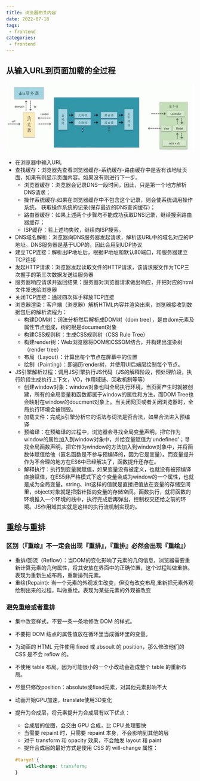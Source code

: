 ```yaml
---
title: 浏览器相关内容
date: 2022-07-18
tags:
 - frontend
categories:
 - frontend
---
```


## 从输入URL到页面加载的全过程

<img src="./images/06-1.png">

- 在浏览器中输入URL
- 查找缓存：浏览器先查看浏览器缓存-系统缓存-路由缓存中是否有该地址页面，如果有则显示页面内容。如果没有则进行下一步。
    - 浏览器缓存：浏览器会记录DNS一段时间，因此，只是第一个地方解析DNS请求；
    - 操作系统缓存:如果在浏览器缓存中不包含这个记录，则会使系统调用操作系统， 获取操作系统的记录(保存最近的DNS查询缓存)；
    - 路由器缓存：如果上述两个步骤均不能成功获取DNS记录，继续搜索路由器缓存；
    - ISP缓存：若上述均失败，继续向ISP搜索。
- DNS域名解析：浏览器向DNS服务器发起请求，解析该URL中的域名对应的IP地址。DNS服务器是基于UDP的，因此会用到UDP协议
- 建立TCP连接：解析出IP地址后，根据IP地址和默认80端口，和服务器建立TCP连接
- 发起HTTP请求：浏览器发起读取文件的HTTP请求，该请求报文作为TCP三次握手的第三次数据发送给服务器
- 服务器响应请求并返回结果：服务器对浏览器请求做出响应，并把对应的html文件发送给浏览器
- 关闭TCP连接：通过四次挥手释放TCP连接
- 浏览器渲染：客户端（浏览器）解析HTML内容并渲染出来，浏览器接收到数据包后的解析流程为：
    - 构建DOM树：词法分析然后解析成DOM树（dom tree），是由dom元素及属性节点组成，树的根是document对象
    - 构建CSS规则树：生成CSS规则树（CSS Rule Tree）
    - 构建render树：Web浏览器将DOM和CSSOM结合，并构建出渲染树（render tree）
    - 布局（Layout）：计算出每个节点在屏幕中的位置
    - 绘制（Painting）：即遍历render树，并使用UI后端层绘制每个节点。
- JS引擎解析过程：调用JS引擎执行JS代码（JS的解释阶段，预处理阶段，执行阶段生成执行上下文，VO，作用域链、回收机制等等）
    - 创建window对象：window对象也叫全局执行环境，当页面产生时就被创建，所有的全局变量和函数都属于window的属性和方法，而DOM Tree也会映射在window的doucment对象上。当关闭网页或者关闭浏览器时，全局执行环境会被销毁。
    - 加载文件：完成js引擎分析它的语法与词法是否合法，如果合法进入预编译
    - 预编译：在预编译的过程中，浏览器会寻找全局变量声明，把它作为window的属性加入到window对象中，并给变量赋值为'undefined'；寻找全局函数声明，把它作为window的方法加入到window对象中，并将函数体赋值给他（匿名函数是不参与预编译的，因为它是变量）。而变量提升作为不合理的地方在ES6中已经解决了，函数提升还存在。
    - 解释执行：执行到变量就赋值，如果变量没有被定义，也就没有被预编译直接赋值，在ES5非严格模式下这个变量会成为window的一个属性，也就是成为全局变量。string、int这样的值就是直接把值放在变量的存储空间里，object对象就是把指针指向变量的存储空间。函数执行，就将函数的环境推入一个环境的栈中，执行完成后再弹出，控制权交还给之前的环境。JS作用域其实就是这样的执行流机制实现的。

## 重绘与重排

### 区别（『重绘』不一定会出现『重排』，『重排』必然会出现『重绘』）

- 重排/回流（Reflow）：当DOM的变化影响了元素的几何信息，浏览器需要重新计算元素的几何属性，将其安放在界面中的正确位置，这个过程叫做重排。表现为重新生成布局，重新排列元素。
- 重绘(Repaint): 当一个元素的外观发生改变，但没有改变布局,重新把元素外观绘制出来的过程，叫做重绘。表现为某些元素的外观被改变

### 避免重绘或者重排

- 集中改变样式，不要一条一条地修改 DOM 的样式。
- 不要把 DOM 结点的属性值放在循环里当成循环里的变量。
- 为动画的 HTML 元件使用 fixed 或 absoult 的 position，那么修改他们的 CSS 是不会 reflow 的。
- 不使用 table 布局。因为可能很小的一个小改动会造成整个 table 的重新布局。
- 尽量只修改position：absolute或fixed元素，对其他元素影响不大
- 动画开始GPU加速，translate使用3D变化
- 提升为合成层，将元素提升为合成层有以下优点：
    - 合成层的位图，会交由 GPU 合成，比 CPU 处理要快
    - 当需要 repaint 时，只需要 repaint 本身，不会影响到其他的层
    - 对于 transform 和 opacity 效果，不会触发 layout 和 paint
    - 提升合成层的最好方式是使用 CSS 的 will-change 属性：

    ```css
    #target {
        will-change: transform;
    }
    ```
